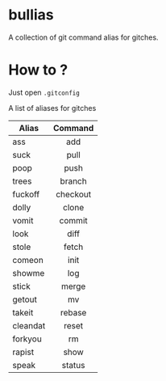 bullias
=======
A collection of git command alias for gitches.

# How to ?
Just open `.gitconfig`

A list of aliases for gitches

| Alias        | Command           |
| ------------- |:-------------:|
| ass | add |
| suck | pull |
| poop | push |
| trees | branch	 |
| fuckoff | checkout |
| dolly | clone |
| vomit | commit |
| look | diff |
| stole | fetch |
| comeon | init |
| showme | log |
| stick | merge |
| getout | mv |
| takeit | rebase |
| cleandat | reset |
| forkyou | rm |
| rapist | show |
| speak | status |


